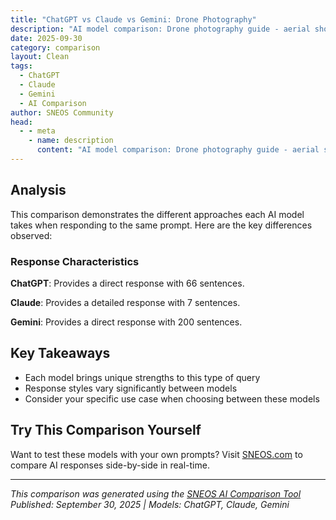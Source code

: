 ```yaml
---
title: "ChatGPT vs Claude vs Gemini: Drone Photography"
description: "AI model comparison: Drone photography guide - aerial shots and regulations..."
date: 2025-09-30
category: comparison
layout: Clean
tags:
  - ChatGPT
  - Claude
  - Gemini
  - AI Comparison
author: SNEOS Community
head:
  - - meta
    - name: description
      content: "AI model comparison: Drone photography guide - aerial shots and regulations..."
---
```


<ChatComparison
  title="ChatGPT vs Claude vs Gemini: Drone Photography"
  prompt="Drone photography guide - aerial shots and regulations"
  :responses='{
    "ChatGPT": "Certainly! Here\u0027s a comprehensive guide on drone photography, covering both aerial shots techniques and regulations you should be aware of.\n\n---\n\n# Drone Photography Guide: Aerial Shots and Regulations\n\n## Part 1: Aerial Shots Techniques\n\n### 1. Understand Your Drone\u2019s Capabilities\n- **Camera specs:** Know your drone\u2019s camera resolution, lens type, and stabilization.\n- **Flight time:** Plan your shots according to your drone\u2019s battery life.\n- **Flight range and control:** Get comfortable with controls and limitations.\n\n### 2. Plan Your Shots\n- **Scout locations:** Use apps like Google Earth or drone-specific apps to plan.\n- **Check weather:** Avoid windy or rainy conditions that can affect stability.\n- **Golden hour:** Shoot during sunrise or sunset for beautiful natural light.\n\n### 3. Get Different Perspectives\n- **Bird\u2019s eye view:** Shoot straight down for maps or abstract patterns.\n- **Oblique angle:** Tilt the camera for a more dynamic landscape shot.\n- **Reveal shots:** Start with the drone behind an object, then ascend or move to reveal the scenery.\n- **Tracking shots:** Follow a moving subject smoothly (e.g., a cyclist or boat).\n\n### 4. Use Composition Rules\n- **Rule of thirds:** Place subjects off-center for more engaging images.\n- **Leading lines:** Use roads, rivers, or shadows to guide the viewer\u2019s eye.\n- **Framing:** Use natural elements like trees or buildings to frame your shot.\n- **Symmetry and patterns:** Look for repetitive shapes or structures.\n\n### 5. Camera Settings Tips\n- **Manual mode:** Adjust exposure settings manually if your drone allows.\n- **Shoot in RAW:** For better post-processing flexibility.\n- **Set ISO low:** To reduce noise.\n- **Use ND filters:** For better exposure and motion blur in bright conditions.\n\n### 6. Safety and Best Practices During Flight\n- Keep the drone in line of sight.\n- Avoid flying near people, animals, and private property without permission.\n- Monitor battery levels closely.\n- Perform pre-flight checks.\n\n## Part 2: Drone Photography Regulations\n\n### 1. Register Your Drone\n- Most countries require drones above a certain weight (usually 250g) to be registered.\n- Registration is often done through aviation authorities (e.g., FAA in the USA).\n\n### 2. Understand No-Fly Zones\n- Avoid restricted areas:\n  - Airports and airspace around them.\n  - Military bases.\n  - National parks (depending on local rules).\n  - Sensitive government buildings.\n- Use apps or official maps to identify no-fly zones.\n\n### 3. Follow Altitude Limits\n- Common maximum altitude is 120 meters (400 feet) above ground level.\n- Staying below this height reduces risks and complies with regulations.\n\n### 4. Keep Visual Line of Sight (VLOS)\n- Always keep the drone visible without using aids like binoculars.\n- This enhances safety and is a legal requirement in many places.\n\n### 5. Respect Privacy\n- Do not film people without permission, especially on private property.\n- Be aware of local laws regarding privacy and data protection.\n\n### 6. Obtain Necessary Permits\n- For commercial use, additional licenses or permits may be required.\n- Some locations require special permission for drone flights.\n\n### 7. Insurance and Liability\n- Consider drone insurance to cover damages or accidents.\n- Liability for injuries or property damage can fall on the drone operator.\n\n---\n\n## Additional Resources\n- FAA Drone Zone (USA): https://faadronezone.faa.gov/\n- DJI Fly Safe Map: https://www.dji.com/flysafe/map\n- Local aviation authority websites.\n- Drone photography communities and forums.\n\n---\n\nIf you specify your country or region, I can provide more detailed local regulations. Would you like tips on specific drone models or photo editing for aerial images?",
    "Claude": "# Complete Drone Photography Guide\n\n## Getting Started with Drone Photography\n\n### Equipment Essentials\n- **Consumer drones**: DJI Mini series, Air series, or Mavic for beginners\n- **Professional drones**: DJI Inspire, Phantom, or enterprise models\n- **Accessories**: Extra batteries, ND filters, memory cards, landing pad\n- **Safety gear**: Propeller guards, carrying case\n\n### Pre-Flight Planning\n- Check weather conditions (wind, rain, visibility)\n- Scout locations using satellite imagery\n- Plan flight paths and shot compositions\n- Ensure battery levels are adequate\n- Verify no-fly zones and restrictions\n\n## Key Regulations by Region\n\n### United States (FAA)\n**Recreational Flying:**\n- Register drones over 0.55 lbs (250g)\n- Fly below 400 feet AGL\n- Keep drone in visual line of sight\n- Don\u0027t fly over people or moving vehicles\n- Avoid airports and restricted airspace\n- Use apps like B4UFLY to check airspace\n\n**Commercial Operations:**\n- Obtain Part 107 Remote Pilot Certificate\n- Additional restrictions on night flying\n- Required for any business use or selling photos\n\n### European Union (EASA)\n- **Open Category**: Most recreational flying\n- **Specific Category**: Commercial operations\n- Registration required for drones over 250g\n- CE marking required on aircraft\n\n### Other Regions\n- **Canada**: Transport Canada regulations\n- **Australia**: CASA (Civil Aviation Safety Authority)\n- **UK**: CAA (Civil Aviation Authority)\n- Research local laws before flying\n\n## Essential Photography Techniques\n\n### Camera Settings\n- **Manual mode** for consistent exposure\n- **Lower ISO** (100-400) for cleaner images\n- **Appropriate shutter speed** (1/60s minimum for video)\n- **RAW format** for maximum editing flexibility\n- **Gimbal settings** for smooth movements\n\n### Composition Tips\n- **Rule of thirds** - place horizons and subjects strategically\n- **Leading lines** - use roads, rivers, shorelines\n- **Patterns and textures** - aerial views reveal unique designs\n- **Scale and perspective** - include reference objects\n- **Golden hour lighting** - shoot during sunrise/sunset\n\n### Flight Techniques\n- **Smooth movements** - gradual joystick inputs\n- **Orbit shots** - circle around subjects\n- **Reveal shots** - fly up and over obstacles\n- **Tracking shots** - follow moving subjects\n- **Top-down perspectives** - directly overhead shots\n\n## Safety Best Practices\n\n### Pre-Flight Checklist\n- \u2713 Check battery levels (drone and controller)\n- \u2713 Inspect propellers and gimbal\n- \u2713 Verify GPS signal strength\n- \u2713 Test all controls and camera functions\n- \u2713 Set return-to-home altitude\n\n### During Flight\n- Maintain visual contact with drone\n- Monitor battery levels continuously\n- Be aware of other aircraft\n- Respect privacy of individuals\n- Have a spotter for complex shots\n- Keep emergency landing spots in mind\n\n### Weather Considerations\n- **Wind limits**: Most consumer drones handle 15-25 mph winds\n- **Rain**: Avoid flying in precipitation\n- **Temperature**: Cold weather reduces battery life\n- **Visibility**: Maintain clear line of sight\n\n## Popular Shot Types\n\n### 1. **Establishing Shots**\nWide aerial views that show location context\n\n### 2. **Reveal Shots**\nStart close to subject, pull back to reveal surroundings\n\n### 3. **Overhead/Top-Down**\nDirectly above subjects showing patterns and layouts\n\n### 4. **Orbit Shots**\nCircular movement around a central subject\n\n### 5. **Dronie**\nSelfie-style shot that pulls back and up\n\n### 6. **Parallax Shots**\nMoving past foreground objects to create depth\n\n## Location Ideas\n\n### Natural Landscapes\n- Coastlines and beaches\n- Mountains and valleys\n- Lakes and rivers\n- Forests and fields\n- Desert formations\n\n### Urban Photography\n- City skylines\n- Architectural details\n- Parks and public spaces\n- Industrial areas\n- Transportation hubs\n\n### Special Events\n- Weddings and celebrations\n- Sports events\n- Festivals and gatherings\n- Construction progress\n- Real estate photography\n\n## Legal Compliance Tips\n\n### Before You Fly\n- Download official aviation apps (B4UFLY, AirMap)\n- Check NOTAMs (Notice to Airmen)",
    "Gemini": "Okay, let\u0027s break down drone photography, covering aerial shots and regulations. This guide will give you a solid foundation for getting started.\n\n**I. Understanding Drone Photography: A Beginner\u0027s Guide**\n\n**A.  What is Drone Photography?**\n\nDrone photography uses unmanned aerial vehicles (UAVs) equipped with cameras to capture still images and video from an aerial perspective. This provides unique vantage points and creative opportunities that are impossible to achieve with traditional ground-based photography.\n\n**B. Why Drone Photography?**\n\n*   **Unique Perspectives:**  Capture landscapes, cityscapes, and events from breathtaking angles.\n*   **Creative Freedom:** Explore new compositions and perspectives.\n*   **Efficiency:**  Cover large areas quickly and easily.\n*   **Professional Applications:** Real estate, construction, agriculture, surveying, inspections, filmmaking, and more.\n\n**C.  Essential Equipment:**\n\n*   **Drone with Camera:**  This is your core investment.  Consider:\n    *   **Camera Quality:** Sensor size, megapixels, video resolution (4K is becoming standard).\n    *   **Gimbal Stabilization:**  Crucial for smooth, stable footage. A 3-axis gimbal is highly recommended.\n    *   **Flight Time:**  Longer flight times allow more time for capturing your shots. 20-30 minutes per battery is typical.\n    *   **Range/Transmission:** Distance you can fly and maintain a reliable signal.  Be aware of legal limits.\n    *   **GPS and Sensors:**  GPS, obstacle avoidance, and return-to-home features are essential for safe flying.\n    *   **Software/App:**  The drone\u0027s companion app controls the drone and camera settings.\n*   **Extra Batteries:**  Essential for extended shooting sessions.\n*   **Micro SD Cards:**  Fast and reliable cards to store your photos and videos.  Capacity depends on your needs (64GB or 128GB is a good starting point).\n*   **Drone Case/Backpack:**  Protect your drone during transport.\n*   **ND Filters (Neutral Density):**  Reduce the amount of light entering the camera, allowing you to use slower shutter speeds or wider apertures in bright conditions.  Especially important for video.\n*   **Polarizing Filters:** Reduce glare and reflections, enhance colors, and improve image clarity.\n*   **Tablet or Smartphone:**  To view the camera\u0027s feed and control the drone.\n*   **Landing Pad:**  Protect the drone\u0027s camera and motors when landing/taking off from dusty or uneven surfaces.\n\n**D. Choosing the Right Drone:**\n\n*   **Budget:**  Entry-level drones start around a few hundred dollars, while professional-grade drones can cost several thousand.\n*   **Skill Level:**  Beginner-friendly drones have simpler controls and more automated features.\n*   **Purpose:**  What type of photography will you be doing? Real estate, landscapes, filmmaking?\n*   **Key Features:** Consider camera quality, flight time, obstacle avoidance, and portability.\n\n**Examples of Popular Drones (as of late 2024 - do research before purchasing, specs change frequently!):**\n\n*   **DJI Mini Series (Mini 4 Pro):**  Excellent balance of price, portability, and camera quality.  Great for beginners and travel.  Often falls *just* under weight limits in some countries.\n*   **DJI Air Series (Air 3):**  Stepping up in camera quality and features.\n*   **DJI Mavic Series (Mavic 3 Pro):**  Professional-grade drones with exceptional camera performance and advanced features.\n\n**II. Mastering Aerial Photography Techniques**\n\n**A. Composition in the Sky:**\n\n*   **Rule of Thirds:**  Divide the frame into nine equal parts and place key elements along the lines or at the intersections.\n*   **Leading Lines:**  Use roads, rivers, or other linear elements to draw the viewer\u0027s eye into the scene.\n*   **Patterns and Textures:**  Look for repeating patterns or interesting textures in the landscape.\n*   **Symmetry:**  Find symmetrical subjects and compositions for a balanced and visually appealing image.\n*   **Framing:**  Use natural elements like trees or arches to frame your subject.\n*   **Consider the Light:** The quality of light is critical.  Golden hour (shortly after sunrise and before sunset) often provides the best lighting.\n*   **Altitude Matters:**  Experiment with different altitudes to find the most compelling perspective.  Lower altitudes can create a sense of intimacy, while higher altitudes provide a broader view.\n*   **Subject Isolation:** Use negative space around your subject to draw attention to it.\n\n**B. Camera Settings:**\n\n*   **Shooting Mode:**\n    *   **RAW vs. JPEG:** Shoot in RAW format for maximum editing flexibility. JPEG files are compressed and lose some detail.\n    *   **Aperture:** Controls the depth of field.  Wider apertures (smaller f-numbers) create shallow depth of field, while narrower apertures (larger f-numbers) create greater depth of field.  For landscape photography, you\u0027ll typically want a narrow aperture (e.g., f/8 to f/11) for maximum sharpness.\n    *   **Shutter Speed:**  Controls the amount of time the camera\u0027s sensor is exposed to light.  Faster shutter speeds freeze motion, while slower shutter speeds can create motion blur.  Use faster shutter speeds to avoid motion blur caused by the drone\u0027s movement.  *Rule of Thumb: For video, try to keep your shutter speed roughly double your frame rate (e.g., if shooting at 30fps, use a shutter speed of 1/60th of a second).*\n    *   **ISO:**  Measures the camera\u0027s sensitivity to light.  Keep the ISO as low as possible (usually ISO 100) to minimize noise.  Increase ISO only when necessary in low-light conditions.\n    *   **White Balance:**  Adjusts the color temperature of the image.  Use auto white balance or choose a preset (e.g., daylight, cloudy) to match the lighting conditions.\n*   **Metering:**\n    *   **Evaluate metering modes:** Matrix/Evaluative, Center-weighted, Spot metering. Experiment to see which works best for your scene.\n    *   **Exposure Compensation:**  Adjust the exposure to brighten or darken the image.  Use exposure compensation to fine-tune the exposure based on the scene\u0027s lighting.\n*   **Focus:**\n    *   **Autofocus:**  Most drones have autofocus capabilities.  Use single-point autofocus and focus on a key element in the scene.\n    *   **Manual Focus:**  In some situations, manual focus may be necessary to achieve sharp focus.\n*   **Image Stabilization:**  Ensure your gimbal is properly calibrated for smooth footage.\n\n**C. Flight Techniques:**\n\n*   **Smooth Movements:**  Avoid jerky movements. Use smooth, gradual ascents, descents, and pans.\n*   **Orbiting:**  Circle around your subject for a dynamic perspective.\n*   **Reveals:**  Fly the drone behind an object (e.g., a hill or a building) and then reveal the subject.\n*   **Dolly Zoom/Vertigo Effect:**  Fly the drone backward while zooming in to create a disorienting effect.\n*   **Practice in Safe Areas:**  Before attempting complex maneuvers, practice in a safe, open area with no obstacles.\n*   **Pre-Flight Check:**  Always perform a pre-flight check to ensure that the drone is in good working order.  Check battery levels, propellers, and sensors.\n\n**D. Post-Processing:**\n\n*   **Software:**  Adobe Lightroom, Adobe Photoshop, Capture One, DaVinci Resolve (for video).\n*   **Adjust Exposure and Contrast:**  Brighten or darken the image and adjust the contrast to enhance details.\n*   **Adjust White Balance:**  Correct any color casts and ensure accurate colors.\n*   **Sharpening:**  Sharpen the image to bring out details.\n*   **Noise Reduction:**  Reduce noise in the image, especially in low-light conditions.\n*   **Color Grading:**  Adjust the colors to create a specific mood or style.\n*   **Cropping:**  Crop the image to improve the composition.\n\n**III. Drone Regulations and Safety**\n\n**A. General Principles**\n\n*   **Safety First:**  Always prioritize safety and fly responsibly.\n*   **Know the Laws:**  Understand the drone regulations in your area.  These regulations vary significantly from country to country and even within regions.\n*   **Respect Privacy:**  Avoid flying over private property or recording people without their consent.\n*   **Maintain Visual Line of Sight (VLOS):**  Keep the drone within your visual line of sight at all times.\n*   **Weather Conditions:**  Do not fly in strong winds, rain, or other adverse weather conditions.\n*   **Battery Life:**  Monitor battery levels and land the drone before the battery is critically low.\n\n**B.  Country-Specific Regulations (Examples \u2013 Always Check the Latest Regulations)**\n\nThis is NOT exhaustive. Laws change frequently. This section provides examples only. **It is YOUR responsibility to verify the latest rules in your location.**\n\n*   **United States (FAA):**\n    *   **Registration:**  Most drones must be registered with the FAA.\n    *   **Remote ID:** Drones must broadcast their location.\n    *   **Part 107 Certification:**  Required for commercial drone operations.  Requires passing a knowledge test.\n    *   **Altitude Limits:**  Maximum altitude of 400 feet above ground level (AGL) or, if higher, stay within 400 feet of a structure.\n    *   **Restricted Airspace:**  Do not fly near airports or other restricted airspace without authorization. Use FAA\u0027s B4UFLY app.\n    *   **Night Flying:**  Allowed with proper lighting (anti-collision lights visible for 3 statute miles).\n    *   **Visual Line of Sight:**  Required.\n*   **European Union (EASA):**\n    *   **Registration:**  Drones must be registered with the national aviation authority in the member state where the operator resides.\n    *   **Drone Categories:**  Drones are classified into categories based on their weight and risk level.\n    *   **Geozones:**  Restricted areas are designated as geozones.\n    *   **Competency Requirements:**  Vary based on the drone category.\n    *   **Open, Specific, and Certified Categories:** Rules differ based on the category.\n*   **Canada (Transport Canada):**\n    *   **Registration:**  Drones must be registered with Transport Canada.\n    *   **Pilot Certificate:**  Required for certain drone operations.\n    *   **Altitude Limits:**  Maximum altitude of 400 feet AGL.\n    *   **Distance from Airports:**  Maintain a safe distance from airports.\n    *   **Visual Line of Sight:**  Required.\n*   **United Kingdom (CAA):**\n    *   **Registration:**  Drones must be registered with the CAA.\n    *   **Flyer ID and Operator ID:**  Required for most drone operators.\n    *   **Altitude Limits:**  Maximum altitude of 400 feet AGL.\n    *   **Distance from Airports:**  Maintain a safe distance from airports.\n    *   **Visual Line of Sight:**  Required.\n*   **Australia (CASA):**\n    *   **Registration:** Registration required for drones over 250g being used for commercial purposes\n    *   **Operator Accreditation:** Operators flying commercially need to have accreditations.\n    *   **Altitude Limits:**  Maximum altitude of 400 feet AGL.\n    *   **Distance from Airports:**  Maintain a safe distance from airports.\n    *   **Visual Line of Sight:**  Required.\n\n**C.  Safety Tips:**\n\n*   **Pre-Flight Checklist:**\n    *   Check battery levels (drone and remote).\n    *   Inspect propellers for damage.\n    *   Calibrate compass.\n    *   Check weather conditions.\n    *   Ensure GPS lock.\n    *   Confirm no fly zones.\n*   **During Flight:**\n    *   Maintain visual line of sight.\n    *   Monitor battery levels.\n    *   Be aware of your surroundings.\n    *   Avoid flying near obstacles.\n    *   Be prepared to take manual control if needed.\n*   **Emergency Procedures:**\n    *   Know how to initiate the return-to-home function.\n    *   Practice emergency landings.\n    *   Have a plan for dealing with unexpected situations (e.g., loss of signal, flyaways).\n*   **Insurance:** Consider drone insurance to protect against liability and damage.\n\n**IV.  Creative Ideas for Drone Photography**\n\n*   **Landscapes:** Capture vast landscapes, mountains, forests, and coastlines.\n*   **Cityscapes:**  Photograph urban areas from unique perspectives.\n*   **Architecture:**  Showcase buildings and structures from above.\n*   **Real Estate:**  Provide aerial views of properties for sale or rent.\n*   **Events:**  Capture aerial footage of concerts, festivals, and sporting events (check regulations first!).\n*   **Infrastructure:** Inspect bridges, power lines, and other infrastructure.\n*   **Agriculture:**  Monitor crops and assess field conditions.\n*   **Wildlife:**  Photograph wildlife from a safe distance (respect animal welfare).\n*   **Abstract Art:**  Create abstract images from patterns and textures in the landscape.\n*   **Time-Lapses:** Capture time-lapse videos of sunsets, clouds, or traffic.\n\n**V.  Resources and Further Learning:**\n\n*   **FAA (USA):** faa.gov\n*   **EASA (Europe):** easa.europa.eu\n*   **Transport Canada (Canada):** tc.gc.ca\n*   **CAA (UK):** caa.co.uk\n*   **CASA (Australia):** casa.gov.au\n*   **DJI Academy:**  Provides online courses and tutorials.\n*   **YouTube Channels:**  Search for drone photography tutorials and reviews.\n*   **Drone Photography Communities:**  Join online forums and groups to connect with other drone photographers.\n*   **Local Drone Clubs:**  Connect with experienced drone pilots in your area.\n\n**Key Takeaways:**\n\n*   Drone photography offers incredible creative opportunities.\n*   Understanding drone regulations is crucial for legal and safe flying.\n*   Practice and experimentation are key to mastering aerial photography techniques.\n*   Always prioritize safety and fly responsibly.\n*   Continuously update your knowledge as regulations evolve.\n\nThis guide provides a comprehensive overview of drone photography.  Good luck, have fun, and fly safe!  Remember to **ALWAYS** consult the latest regulations in your specific area before flying.\n"
  }'
  published-date="22:46"
/>

## Analysis

This comparison demonstrates the different approaches each AI model takes when responding to the same prompt. Here are the key differences observed:

### Response Characteristics

**ChatGPT**: Provides a direct response with 66 sentences. 

**Claude**: Provides a detailed response with 7 sentences. 

**Gemini**: Provides a direct response with 200 sentences. 

## Key Takeaways

- Each model brings unique strengths to this type of query
- Response styles vary significantly between models
- Consider your specific use case when choosing between these models

## Try This Comparison Yourself

Want to test these models with your own prompts? Visit [SNEOS.com](https://sneos.com) to compare AI responses side-by-side in real-time.

---

*This comparison was generated using the [SNEOS AI Comparison Tool](https://sneos.com)*
*Published: September 30, 2025 | Models: ChatGPT, Claude, Gemini*
